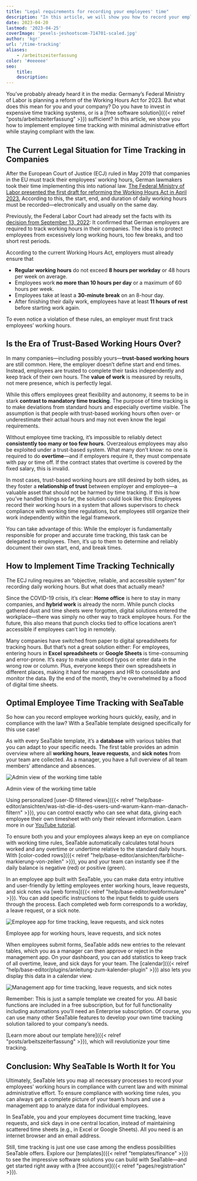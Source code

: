 ```yaml
---
title: "Legal requirements for recording your employees' time"
description: "In this article, we will show you how to record your employees' time in SeaTable in a legally compliant manner and with minimal effort."
date: 2023-04-20
lastmod: '2023-04-25'
coverImage: 'pexels-jeshootscom-714701-scaled.jpg'
author: 'kgr'
url: '/time-tracking'
aliases:
    - /arbeitszeiterfassung
color: '#eeeeee'
seo:
    title:
    description:
---
```


You’ve probably already heard it in the media: Germany’s Federal Ministry of Labor is planning a reform of the Working Hours Act for 2023. But what does this mean for you and your company? Do you have to invest in expensive time tracking systems, or is a [free software solution]({{< relref "posts/arbeitszeiterfassung" >}}) sufficient? In this article, we show you how to implement employee time tracking with minimal administrative effort while staying compliant with the law.

## The Current Legal Situation for Time Tracking in Companies

After the European Court of Justice (ECJ) ruled in May 2019 that companies in the EU must track their employees’ working hours, German lawmakers took their time implementing this into national law. [The Federal Ministry of Labor presented the first draft for reforming the Working Hours Act in April 2023.](https://www.tagesschau.de/wirtschaft/unternehmen/arbeitszeit-erfassung-heil-101.html) According to this, the start, end, and duration of daily working hours must be recorded—electronically and usually on the same day.

Previously, the Federal Labor Court had already set the facts with its [decision from September 13, 2022](https://www.verdi.de/themen/recht-datenschutz/++co++0ba8cc14-1882-11ed-9793-001a4a160129): It confirmed that German employers are required to track working hours in their companies. The idea is to protect employees from excessively long working hours, too few breaks, and too short rest periods.

According to the current Working Hours Act, employers must already ensure that

- **Regular working hours** do not exceed **8 hours per workday** or 48 hours per week on average.
- Employees work **no more than 10 hours per day** or a maximum of 60 hours per week.
- Employees take at least a **30-minute break** on an 8-hour day.
- After finishing their daily work, employees have at least **11 hours of rest** before starting work again.

To even notice a violation of these rules, an employer must first track employees’ working hours.

## Is the Era of Trust-Based Working Hours Over?

In many companies—including possibly yours—**trust-based working hours** are still common. Here, the employer doesn’t define start and end times. Instead, employees are trusted to complete their tasks independently and keep track of their own hours. The **value of work** is measured by results, not mere presence, which is perfectly legal.

While this offers employees great flexibility and autonomy, it seems to be in stark **contrast to mandatory time tracking**. The purpose of time tracking is to make deviations from standard hours and especially overtime visible. The assumption is that people with trust-based working hours often over- or underestimate their actual hours and may not even know the legal requirements.

Without employee time tracking, it’s impossible to reliably detect **consistently too many or too few hours**. Overzealous employees may also be exploited under a trust-based system. What many don’t know: no one is required to do **overtime**—and if employers require it, they must compensate with pay or time off. If the contract states that overtime is covered by the fixed salary, this is invalid.

In most cases, trust-based working hours are still desired by both sides, as they foster a **relationship of trust** between employer and employee—a valuable asset that should not be harmed by time tracking. If this is how you’ve handled things so far, the solution could look like this: Employees record their working hours in a system that allows supervisors to check compliance with working time regulations, but employees still organize their work independently within the legal framework.

You can take advantage of this: While the employer is fundamentally responsible for proper and accurate time tracking, this task can be delegated to employees. Then, it’s up to them to determine and reliably document their own start, end, and break times.

## How to Implement Time Tracking Technically

The ECJ ruling requires an “objective, reliable, and accessible system” for recording daily working hours. But what does that actually mean?

Since the COVID-19 crisis, it’s clear: **Home office** is here to stay in many companies, and **hybrid work** is already the norm. While punch clocks gathered dust and time sheets were forgotten, digital solutions entered the workplace—there was simply no other way to track employee hours. For the future, this also means that punch clocks tied to office locations aren’t accessible if employees can’t log in remotely.

Many companies have switched from paper to digital spreadsheets for tracking hours. But that’s not a great solution either: For employees, entering hours in **Excel spreadsheets** or **Google Sheets** is time-consuming and error-prone. It’s easy to make unnoticed typos or enter data in the wrong row or column. Plus, everyone keeps their own spreadsheets in different places, making it hard for managers and HR to consolidate and monitor the data. By the end of the month, they’re overwhelmed by a flood of digital time sheets.

## Optimal Employee Time Tracking with SeaTable

So how can you record employee working hours quickly, easily, and in compliance with the law? With a SeaTable template designed specifically for this use case!

As with every SeaTable template, it’s a **database** with various tables that you can adapt to your specific needs. The first table provides an admin overview where all **working hours**, **leave requests**, and **sick notes** from your team are collected. As a manager, you have a full overview of all team members’ attendance and absences.

![Admin view of the working time table](Working-Time-Admin-View.gif)

Admin view of the working time table

Using personalized [user-ID filtered views]({{< relref "help/base-editor/ansichten/was-ist-die-id-des-users-und-warum-kann-man-danach-filtern" >}}), you can control exactly who can see what data, giving each employee their own timesheet with only their relevant information. Learn more in our [YouTube tutorial](https://www.youtube.com/watch?v=nLXLACzVhAQ).

To ensure both you and your employees always keep an eye on compliance with working time rules, SeaTable automatically calculates total hours worked and any overtime or undertime relative to the standard daily hours. With [color-coded rows]({{< relref "help/base-editor/ansichten/farbliche-markierung-von-zeilen" >}}), you and your team can instantly see if the daily balance is negative (red) or positive (green).

In an employee app built with SeaTable, you can make data entry intuitive and user-friendly by letting employees enter working hours, leave requests, and sick notes via [web forms]({{< relref "help/base-editor/webformulare" >}}). You can add specific instructions to the input fields to guide users through the process. Each completed web form corresponds to a workday, a leave request, or a sick note.

![Employee app for time tracking, leave requests, and sick notes](Mitarbeiter-App.gif)

Employee app for working hours, leave requests, and sick notes

When employees submit forms, SeaTable adds new entries to the relevant tables, which you as a manager can then approve or reject in the management app. On your dashboard, you can add statistics to keep track of all overtime, leave, and sick days for your team. The [calendar]({{< relref "help/base-editor/plugins/anleitung-zum-kalender-plugin" >}}) also lets you display this data in a calendar view.

![Management app for time tracking, leave requests, and sick notes](Dashboard_4MB.gif)

Remember: This is just a sample template we created for you. All basic functions are included in a free subscription, but for full functionality including automations you’ll need an Enterprise subscription. Of course, you can use many other SeaTable features to develop your own time tracking solution tailored to your company’s needs.

[Learn more about our template here]({{< relref "posts/arbeitszeiterfassung" >}}), which will revolutionize your time tracking.

## Conclusion: Why SeaTable Is Worth It for You

Ultimately, SeaTable lets you map all necessary processes to record your employees’ working hours in compliance with current law and with minimal administrative effort. To ensure compliance with working time rules, you can always get a complete picture of your team’s hours and use a management app to analyze data for individual employees.

In SeaTable, you and your employees document time tracking, leave requests, and sick days in one central location, instead of maintaining scattered time sheets (e.g., in Excel or Google Sheets). All you need is an internet browser and an email address.

Still, time tracking is just one use case among the endless possibilities SeaTable offers. Explore our [templates]({{< relref "templates/finance" >}}) to see the impressive software solutions you can build with SeaTable—and get started right away with a [free account]({{< relref "pages/registration" >}}).
